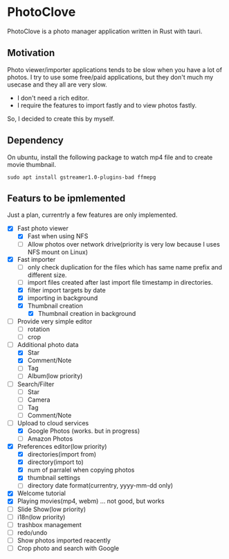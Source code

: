 # PhotoClove

PhotoClove is a photo manager application written in Rust with tauri.

## Motivation

Photo viewer/importer applications tends to be slow when you have a lot of photos.
I try to use some free/paid applications, but they don't much my usecase and they all are very slow.

- I don't need a rich editor.
- I require the features to import fastly and to view photos fastly.

So, I decided to create this by myself.

## Dependency

On ubuntu, install the following package to watch mp4 file and to create movie thumbnail.

```
sudo apt install gstreamer1.0-plugins-bad ffmepg
```

## Featurs to be ipmlemented

Just a plan, currentrly a few features are only implemented.

- [x] Fast photo viewer
  - [x] Fast when using NFS
  - [ ] Allow photos over network drive(priority is very low because I uses NFS mount on Linux)
- [x] Fast importer
  - [ ] only check duplication for the files which has same name prefix and different size.
  - [ ] import files created after last import file timestamp in directories.
  - [x] filter import targets by date
  - [x] importing in background
  - [x] Thumbnail creation
     - [x] Thumbnail creation in background
- [ ] Provide very simple editor
  - [ ] rotation
  - [ ] crop
- [ ] Additional photo data
  - [x] Star
  - [x] Comment/Note
  - [ ] Tag
  - [ ] Album(low priority)
- [ ] Search/Filter
  - [ ] Star
  - [ ] Camera
  - [ ] Tag
  - [ ] Comment/Note
- [ ] Upload to cloud services
  - [x] Google Photos (works. but in progress)
  - [ ] Amazon Photos
- [x] Preferences editor(low priority)
  - [x] directories(import from)
  - [x] directory(import to)
  - [x] num of parralel when copying photos
  - [x] thumbnail settings
  - [ ] directory date format(currentry, yyyy-mm-dd only)
- [x] Welcome tutorial
- [x] Playing movies(mp4, webm) ... not good, but works
- [ ] Slide Show(low priority)
- [ ] i18n(low priority)
- [ ] trashbox management
- [ ] redo/undo
- [ ] Show photos imported reacently
- [ ] Crop photo and search with Google

